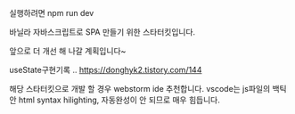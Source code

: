 실행하려면 
npm run dev

바닐라 자바스크립트로 SPA 만들기 위한 스타터킷입니다.

앞으로 더 개선 해 나갈 계획입니다~

useState구현기록 ..
https://donghyk2.tistory.com/144

해당 스타터킷으로 개발 할 경우 webstorm ide 추천합니다.
vscode는 js파일의 백틱 안 html syntax hilighting, 자동완성이 안 되므로 매우 힘듭니다.
